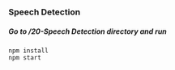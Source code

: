 ### Speech Detection

##### Go to /20-Speech Detection directory and run
```
npm install
npm start
```
